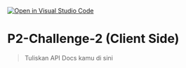 [![Open in Visual Studio Code](https://classroom.github.com/assets/open-in-vscode-2e0aaae1b6195c2367325f4f02e2d04e9abb55f0b24a779b69b11b9e10269abc.svg)](https://classroom.github.com/online_ide?assignment_repo_id=19790704&assignment_repo_type=AssignmentRepo)
# P2-Challenge-2 (Client Side)

> Tuliskan API Docs kamu di sini
